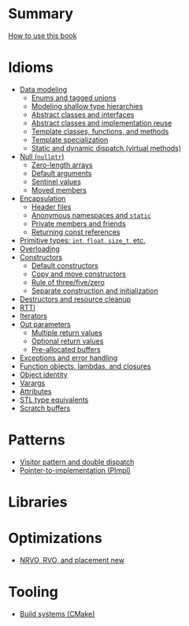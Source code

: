 # Summary

[How to use this book](./how_to_use_this_book.md)

# Idioms

- [Data modeling]()
  - [Enums and tagged unions]()
  - [Modeling shallow type hierarchies]()
  - [Abstract classes and interfaces]()
  - [Abstract classes and implementation reuse]()
  - [Template classes, functions, and methods]()
  - [Template specialization]()
  - [Static and dynamic dispatch (virtual methods)]()
- [Null (`nullptr`)]()
  - [Zero-length arrays](./idioms/null/zero_length_arrays.md)
  - [Default arguments]()
  - [Sentinel values]()
  - [Moved members](./idioms/null/moved_members.md)
- [Encapsulation]()
  - [Header files](./idioms/encapsulation/headers.md)
  - [Anonymous namespaces and `static`](./idioms/encapsulation/anonymous_namespaces.md)
  - [Private members and friends]()
  - [Returning const references]()
- [Primitive types: `int`, `float`, `size_t`, etc.]()
- [Overloading]()
- [Constructors](./idioms/constructors.md)
  - [Default constructors](./idioms/constructors/default_constructors.md)
  - [Copy and move constructors](./idioms/constructors/copy_and_move_constructors.md)
  - [Rule of three/five/zero](./idioms/constructors/rule_of_three_five_zero.md)
  - [Separate construction and initialization](./idioms/constructors/partial_initialzation.md)
- [Destructors and resource cleanup](./idioms/destructors.md)
- [RTTI]()
- [Iterators]()
- [Out parameters]()
  - [Multiple return values](./idioms/out_params/multiple_return.md)
  - [Optional return values](./idioms/out_params/optional_return.md)
  - [Pre-allocated buffers](./idioms/out_params/pre-allocated_buffers.md)
- [Exceptions and error handling](./idioms/exceptions.md)
- [Function objects, lambdas, and closures]()
- [Object identity](./idioms/object_identity.md)
- [Varargs]()
- [Attributes]()
- [STL type equivalents]()
- [Scratch buffers]()

# Patterns

- [Visitor pattern and double dispatch]()
- [Pointer-to-implementation (PImpl)]()

# Libraries

# Optimizations

- [NRVO, RVO, and placement new]()

# Tooling

- [Build systems (CMake)]()
